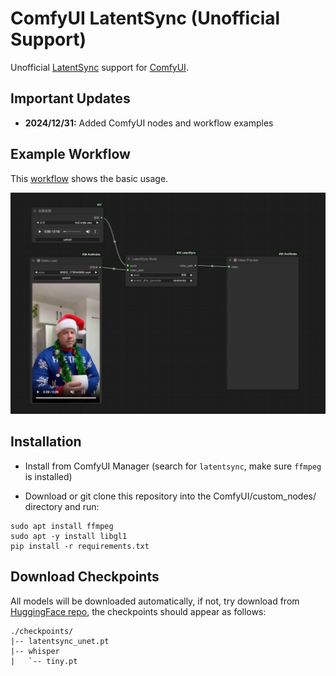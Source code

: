 # ComfyUI LatentSync (Unofficial Support)

Unofficial [LatentSync](https://github.com/hay86/ComfyUI_LatentSync) support for [ComfyUI](https://github.com/comfyanonymous/ComfyUI).

## Important Updates
- **2024/12/31:** Added ComfyUI nodes and workflow examples

## Example Workflow
This [workflow](examples/latentsync_comfyui_basic.json) shows the basic usage.

 ![](examples/latentsync_comfyui_basic.jpg)

## Installation
- Install from ComfyUI Manager (search for `latentsync`, make sure `ffmpeg` is installed)

- Download or git clone this repository into the ComfyUI/custom_nodes/ directory and run:
```
sudo apt install ffmpeg
sudo apt -y install libgl1
pip install -r requirements.txt
```

## Download Checkpoints
All models will be downloaded automatically, if not, try download from [HuggingFace repo](https://huggingface.co/chunyu-li/LatentSync), the checkpoints should appear as follows:

```
./checkpoints/
|-- latentsync_unet.pt
|-- whisper
|   `-- tiny.pt
```
